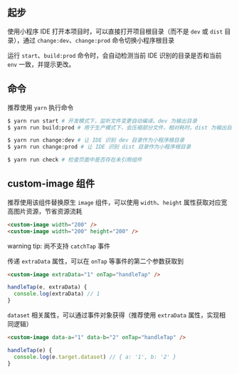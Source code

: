 ## 起步

使用小程序 IDE 打开本项目时，可以直接打开项目根目录（而不是 `dev` 或 `dist` 目录），通过 `change:dev`、`change:prod` 命令切换小程序根目录

运行 `start`、`build:prod` 命令时，会自动检测当前 IDE 识别的目录是否和当前 `env` 一致，并提示更改。

## 命令

推荐使用 `yarn` 执行命令

```bash
$ yarn run start # 开发模式下，监听文件变更自动编译。dev 为输出目录
$ yarn run build:prod # 用于生产模式下，会压缩部分文件，相对耗时。dist 为输出目录

$ yarn run change:dev # 让 IDE 识别 dev 目录作为小程序根目录
$ yarn run change:prod # 让 IDE 识别 dist 目录作为小程序根目录

$ yarn run check # 检查页面中是否存在未引用组件
```

## custom-image 组件

推荐使用该组件替换原生 `image` 组件，可以使用 `width`、`height` 属性获取对应宽高图片资源，节省资源流耗

```html
<custom-image width="200" />
<custom-image width="200" height="200" />
```

warning tip: 尚不支持 `catchTap` 事件

传递 `extraData` 属性，可以在 `onTap` 等事件的第二个参数获取到

```html
<custom-image extraData="1" onTap="handleTap" />
```

```js
handleTap(e, extraData) {
  console.log(extraData) // 1
}
```

`dataset` 相关属性，可以通过事件对象获得（推荐使用 `extraData` 属性，实现相同逻辑）
```html
<custom-image data-a="1" data-b="2" onTap="handleTap" />
```

```js
handleTap(e) {
  console.log(e.target.dataset) // { a: '1', b: '2' }
}
```
